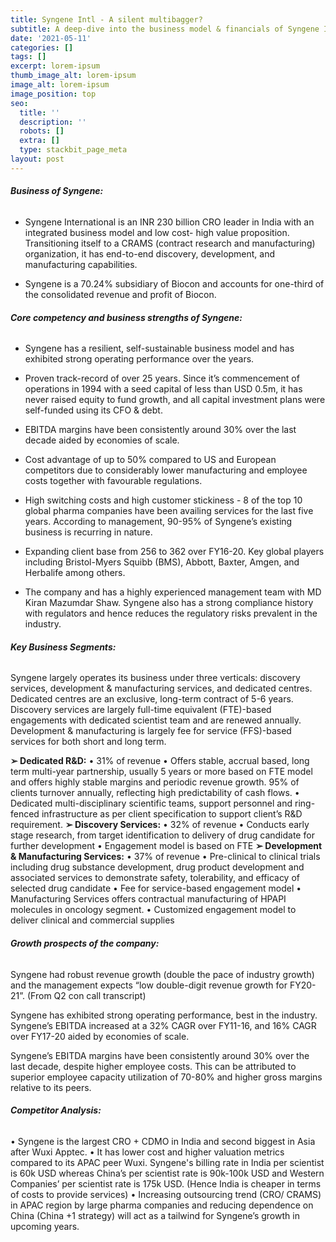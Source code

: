 ```yaml
---
title: Syngene Intl - A silent multibagger?
subtitle: A deep-dive into the business model & financials of Syngene International ltd
date: '2021-05-11'
categories: []
tags: []
excerpt: lorem-ipsum
thumb_image_alt: lorem-ipsum
image_alt: lorem-ipsum
image_position: top
seo:
  title: ''
  description: ''
  robots: []
  extra: []
  type: stackbit_page_meta
layout: post
---
```

###### **Business of Syngene:**

*   Syngene International is an INR 230 billion CRO leader in India with an integrated business model and low cost- high value proposition. Transitioning itself to a CRAMS (contract research and manufacturing) organization, it has end-to-end discovery, development, and manufacturing capabilities.

*   Syngene is a 70.24% subsidiary of Biocon and accounts for one-third of the consolidated revenue and profit of Biocon.


###### **Core competency and business strengths of Syngene:**

*   Syngene has a resilient, self-sustainable business model and has exhibited strong operating performance over the years.


*   Proven track-record of over 25 years. Since it’s commencement of operations in 1994 with a seed capital of less than USD 0.5m, it has never raised equity to fund growth, and all capital investment plans were self-funded using its CFO & debt.


*   EBITDA margins have been consistently around 30% over the last decade aided by economies of scale.


*   Cost advantage of up to 50% compared to US and European competitors due to considerably lower manufacturing and employee costs together with favourable regulations.


*   High switching costs and high customer stickiness - 8 of the top 10 global pharma companies have been availing services for the last five years. According to management, 90-95% of Syngene’s existing business is recurring in nature.


*   Expanding client base from 256 to 362 over FY16-20. Key global players including Bristol-Myers Squibb (BMS), Abbott, Baxter, Amgen, and Herbalife among others.


*   The company and has a highly experienced management team with MD Kiran Mazumdar Shaw. Syngene also has a strong compliance history with regulators and hence reduces the regulatory risks prevalent in the industry.

###### **Key Business Segments:**

Syngene largely operates its business under three verticals: discovery services, development & manufacturing services, and dedicated centres. Dedicated centres are an exclusive, long-term contract of 5-6 years. Discovery services are largely full-time equivalent (FTE)-based engagements with dedicated scientist team and are renewed annually. Development & manufacturing is largely fee for service (FFS)-based services for both short and long term.

**➢ Dedicated R\&D:**
• 31% of revenue
• Offers stable, accrual based, long term multi-year partnership, usually 5 years or more based on FTE model and offers highly stable margins and periodic revenue growth. 95% of clients turnover annually, reflecting high predictability of cash flows.
• Dedicated multi-disciplinary scientific teams, support personnel and ring-fenced infrastructure as per client specification to support client’s R\&D requirement.
**➢ Discovery Services:**
• 32% of revenue
• Conducts early stage research, from target identification to delivery of drug candidate for further development
• Engagement model is based on FTE
**➢ Development & Manufacturing Services:**
• 37% of revenue
• Pre-clinical to clinical trials including drug substance development, drug product development and associated services to demonstrate safety, tolerability, and efficacy of selected drug candidate
• Fee for service-based engagement model
• Manufacturing Services offers contractual manufacturing of HPAPI molecules in oncology segment.
• Customized engagement model to deliver clinical and commercial supplies

###### **Growth prospects of the company:**

Syngene had robust revenue growth (double the pace of industry growth) and the management expects “low double-digit revenue growth for FY20-21”. (From Q2 con call transcript)

Syngene has exhibited strong operating performance, best in the industry. Syngene’s EBITDA increased at a 32% CAGR over FY11-16, and 16% CAGR over FY17-20 aided by economies of scale.

Syngene’s EBITDA margins have been consistently around 30% over the last decade, despite higher employee costs. This can be attributed to superior employee capacity utilization of 70-80% and higher gross margins relative to its peers.

###### **Competitor Analysis:**

• Syngene is the largest CRO + CDMO in India and second biggest in Asia after Wuxi Apptec.
• It has lower cost and higher valuation metrics compared to its APAC peer Wuxi. Syngene's billing rate in India per scientist is 60k USD whereas China’s per scientist rate is 90k-100k USD and Western Companies’ per scientist rate is 175k USD. (Hence India is cheaper in terms of costs to provide services)
• Increasing outsourcing trend (CRO/ CRAMS) in APAC region by large pharma companies and reducing dependence on China (China +1 strategy) will act as a tailwind for Syngene’s growth in upcoming years.
